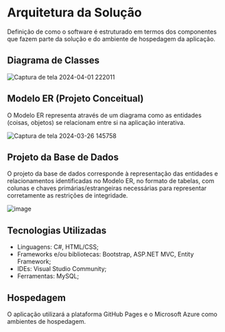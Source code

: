 # Arquitetura da Solução

Definição de como o software é estruturado em termos dos componentes que fazem parte da solução e do ambiente de hospedagem da aplicação.

## Diagrama de Classes


![Captura de tela 2024-04-01 222011](https://github.com/ICEI-PUC-Minas-PMV-ADS/pmv-ads-2024-1-e2-proj-macro-model/assets/146286957/a3a36b84-a3aa-41b6-b62c-fc6af04232ea)


## Modelo ER (Projeto Conceitual)

O Modelo ER representa através de um diagrama como as entidades (coisas, objetos) se relacionam entre si na aplicação interativa.

![Captura de tela 2024-03-26 145758](https://github.com/ICEI-PUC-Minas-PMV-ADS/pmv-ads-2024-1-e2-proj-macro-model/assets/146286957/a4048790-9745-4a8d-8a3d-a79800739cee)


## Projeto da Base de Dados

O projeto da base de dados corresponde à representação das entidades e relacionamentos identificadas no Modelo ER, no formato de tabelas, com colunas e chaves primárias/estrangeiras necessárias para representar corretamente as restrições de integridade.
 
![image](https://github.com/ICEI-PUC-Minas-PMV-ADS/pmv-ads-2024-1-e2-proj-macro-model/assets/104217381/f720411d-35b6-4cca-b61e-cbed7edd2cc8)


## Tecnologias Utilizadas

- Linguagens: C#, HTML/CSS;
- Frameworks e/ou bibliotecas: Bootstrap, ASP.NET MVC, Entity Framework;
- IDEs: Visual Studio Community;
- Ferramentas: MySQL;

## Hospedagem

O aplicação utilizará a plataforma GitHub Pages e o Microsoft Azure como ambientes de hospedagem.

